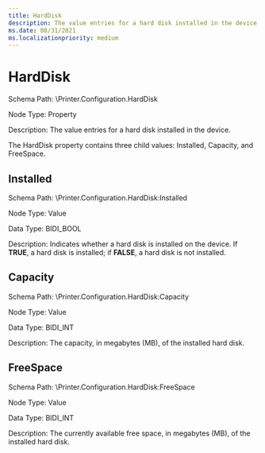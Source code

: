 ```yaml
---
title: HardDisk
description: The value entries for a hard disk installed in the device.
ms.date: 08/31/2021
ms.localizationpriority: medium
---
```


# HardDisk

Schema Path: \\Printer.Configuration.HardDisk

Node Type: Property

Description: The value entries for a hard disk installed in the device.

The HardDisk property contains three child values: Installed, Capacity, and FreeSpace.

## Installed

Schema Path: \\Printer.Configuration.HardDisk:Installed

Node Type: Value

Data Type: BIDI_BOOL

Description: Indicates whether a hard disk is installed on the device. If **TRUE**, a hard disk is installed; if **FALSE**, a hard disk is not installed.

## Capacity

Schema Path: \\Printer.Configuration.HardDisk:Capacity

Node Type: Value

Data Type: BIDI_INT

Description: The capacity, in megabytes (MB), of the installed hard disk.

## FreeSpace

Schema Path: \\Printer.Configuration.HardDisk:FreeSpace

Node Type: Value

Data Type: BIDI_INT

Description: The currently available free space, in megabytes (MB), of the installed hard disk.
